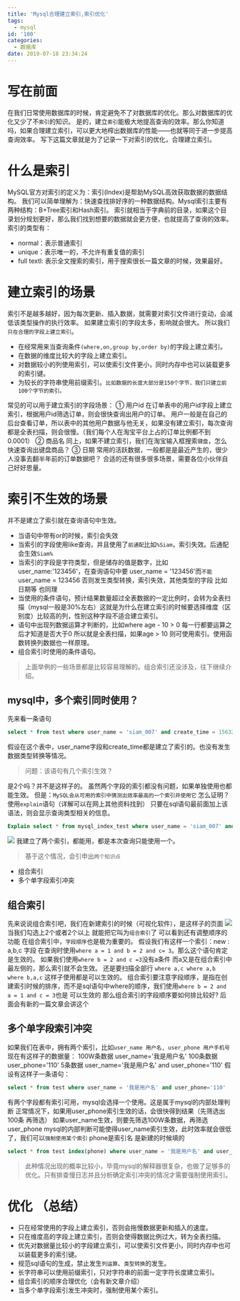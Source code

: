 ```yaml
---
title: 'Mysql合理建立索引,索引优化'
tags:
  - mysql
id: '100'
categories:
  - 数据库
date: 2019-07-18 23:34:24
---
```


# 写在前面

在我们日常使用数据库的时候，肯定避免不了对数据库的优化。那么对数据库的优化又少了不`索引`的知识。 是的，建立`索引`能极大地提高查询的效率。那么你知道吗，如果合理建立索引，可以更大地榨出数据库的性能——也就等同于进一步提高查询效率。 写下这篇文章就是为了记录一下对索引的优化，合理建立索引。

# 什么是索引

MySQL官方对索引的定义为：索引(Index)是帮助MySQL高效获取数据的数据结构。 我们可以简单理解为：快速查找排好序的一种数据结构。Mysql索引主要有两种结构：B+Tree索引和Hash索引。 索引就相当于字典前的目录，如果这个目录划分规划更好，那么我们找到想要的数据就会更方便，也就提高了查询的效率。 索引的类型有：

*   normal：表示普通索引
*   unique：表示唯一的，不允许有重复值的索引
*   full textl: 表示全文搜索的索引，用于搜索很长一篇文章的时候，效果最好。

# 建立索引的场景

索引不是越多越好，因为每次更新、插入数据，就需要对索引文件进行变动，会减低该类型操作的执行效率。 如果建立索引的字段太多，影响就会很大。 所以我们`只在合理的字段上建立索引`。

*   在经常用来当查询条件`(where,on,group by,order by)`的字段上建立索引。
*   在数据的维度比较大的字段上建立索引。
*   对数据较小的列使用索引，可以使索引文件更小，同时内存中也可以装载更多的索引键。
*   为较长的字符串使用前缀索引。`比如数据的长度大部分是150个字节，我们只建立前100个字节的索引。`

常见的可以用于建立索引的字段场景： ① 用户id 在订单表中的用户id字段上建立索引，根据用户id筛选订单，则会很快查询出用户的订单。 用户一般是在自己的后台查看订单，所以表中的其他用户数据与他无关，如果没有建立索引，每次查询都是全表扫描，则会很慢。（我们每个人在淘宝平台上占的订单比例都不到0.0001） ② 商品名 同上，如果不建立索引，我们在淘宝输入框搜索`键盘`，怎么快速查询出键盘商品？ ③ 日期 常用的活跃数据，一般都是是最近产生的，很少人没事去翻半年前的订单数据吧？ 合适的还有很多很多场景，需要各位小伙伴自己好好思量。

# 索引不生效的场景

并不是建立了索引就在查询语句中生效。

*   当语句中带有or的时候，索引会失效
*   当索引的字段使用like查询，并且使用了`前通配`比如`%Siam`，索引失效。后通配会生效`Siam%`
*   当索引的字段是字符类型，但是储存的值是数字，比如 user\_name:'123456'，在查询语句中要 user\_name = '123456'而`不能` user\_name = 123456 否则发生类型转换，索引失效，其他类型的字段 比如日期等 也同理
*   当使用的条件语句，预计结果数量超过全表数据的一定比例时，会转为全表扫描（mysql一般是30%左右）这就是为什么在建立索引的时候要选择维度（区别度）比较高的列，性别这种字段不适合建立索引。
*   语句中出现列数据运算才判断的，比如where age - 10 > 0 每一行都要运算之后才知道是否大于0 所以就是全表扫描，如果age > 10 则可使用索引。使用函数转换列数据也一样原理。
*   组合索引时使用的条件语句。

> 上面举例的一些场景都是比较容易理解的。组合索引还没涉及，往下继续介绍。

## mysql中，多个索引同时使用？

先来看一条语句

```sql
select * from test where user_name = 'siam_007' and create_time = 1563280050
```

假设在这个表中，user\_name字段和create\_time都是建立了索引的。也没有发生数据类型转换等情况。

> 问题：该语句有几个索引生效？

是2个吗？并不是这样子的。 虽然两个字段的索引都没有问题，如果单独使用也都能生效。 但是：`MySQL会从可用的索引中猜测出效率最高的一个索引并使用它` 怎么证明？使用`explain`语句（详解可以在网上其他资料找到） 只要在sql语句最前面加上该语法，则会显示查询类型相关的信息。

```sql
Explain select * from mysql_index_test where user_name = 'siam_007' and create_time = 1563280050
```

![](https://www.siammm.cn/wp-content/uploads/2019/07/41e60766824cbab658d4b5f45334be3b.png) 我建立了两个索引，都能用，都是本次查询只能使用一个。

> 基于这个情况，会引申出`两个知识点`

*   组合索引
*   多个单字段索引冲突

## 组合索引

先来说说组合索引吧，我们在新建索引的时候（可视化软件），是这样子的页面 ![](https://www.siammm.cn/wp-content/uploads/2019/07/5ca5a6b5b08ff87b5d44efcfb1712d17.png) 当我们勾选上2个或者2个以上 就能把它叫为`组合索引`了 可以看到还有调整顺序的功能 在组合索引中，`字段顺序`也是极为重要的。 假设我们有这样一个索引：new : a,b,c 字段 在查询时使用`where a = 1 and b = 2 and c= 3`。那么这个语句肯定是生效的。 如果我们使用`where b = 2 and c =3`没有a条件 而a又是在组合索引中最左侧的，那么索引就不会生效。 还是要扫描全部行 `where a,c where a,b where b,a,c` 这样子使用都是可以生效的。 组合索引要注意字段顺序，是指在创建索引时候的排序，而不是sql语句中where的顺序，我们使用`where b = 2 and a = 1 and c = 3`也是 可以生效的 那么组合索引的字段顺序要如何排比较好? 后面会有新的一篇文章会讲这个

## 多个单字段索引冲突

如果我们在表中，拥有两个索引，比如`user_name 用户名, user_phone 用户手机号` 现在有这样子的数据量： 100W条数据 user\_name='我是用户名' 100条数据 user\_phone='110' 5条数据 user\_name='我是用户名' and user\_phone='110' 假设有这样子一条语句：

```sql
select * from test where user_name = '我是用户名' and user_phone='110'
```

有两个字段都有索引可用，mysql会选择一个使用。这是属于mysql的内部处理判断 正常情况下，如果用user\_phone索引生效的话，会很快得到结果（先筛选出100条 再筛选） 如果user\_name生效，则要先筛选100W条数据，再筛选user\_phone mysql的内部判断可能使得user\_name索引生效，此时效率就会很低了，我们可以`强制使用某个索引` phone是索引名 是新建的时候填的

```sql
select * from test index(phone) where user_name = '我是用户名' and user_phone='110'
```

> 此种情况出现的概率比较小，毕竟mysql的解释器很复杂，也做了足够多的优化。只有排查慢日志并且分析确定索引冲突的情况才需要强制使用索引。

# 优化 （总结）

*   只在经常使用的字段上建立索引，否则会拖慢数据更新和插入的速度。
*   只在维度高的字段上建立索引，否则会使得数据比例过大，转为全表扫描。
*   优先对数据量比较小的字段建立索引，可以使索引文件更小，同时内存中也可以装载更多的索引键。
*   规范sql语句的生成，禁止发生`列运算`、`类型转换`的发生。
*   长字符串可以使用前缀索引，只对字符串的前面一定字符长度建立索引。
*   组合索引的顺序合理优化（会有新文章介绍）
*   当多个单字段索引发生冲突时，强制使用某个索引。